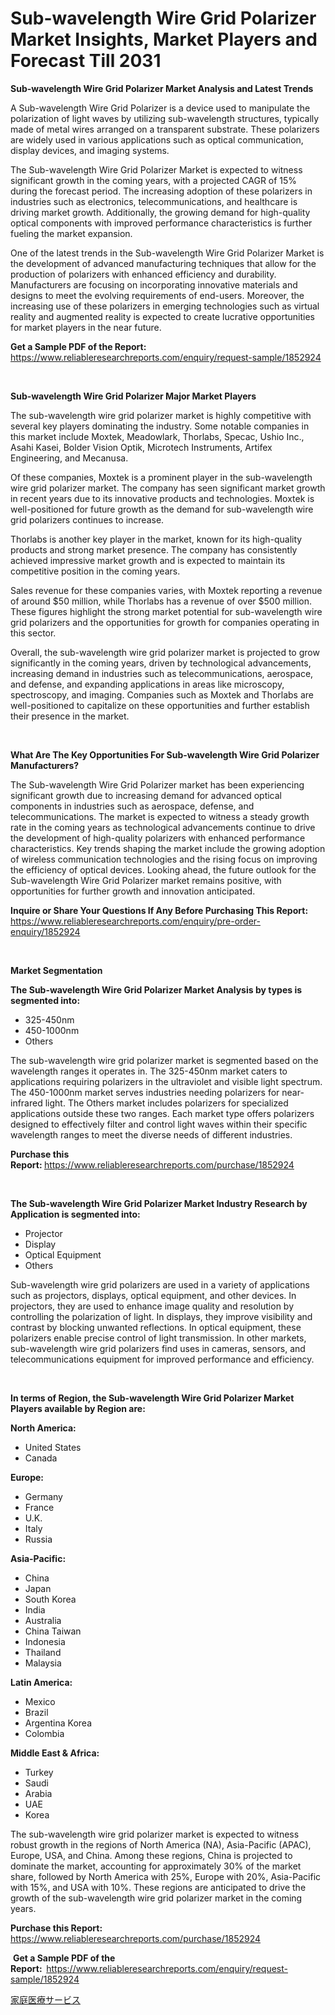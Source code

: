 <p><h1>Sub-wavelength Wire Grid Polarizer Market Insights, Market Players and Forecast Till 2031</h1></p><p><strong>Sub-wavelength Wire Grid Polarizer Market Analysis and Latest Trends</strong></p>
<p><p>A Sub-wavelength Wire Grid Polarizer is a device used to manipulate the polarization of light waves by utilizing sub-wavelength structures, typically made of metal wires arranged on a transparent substrate. These polarizers are widely used in various applications such as optical communication, display devices, and imaging systems.</p><p>The Sub-wavelength Wire Grid Polarizer Market is expected to witness significant growth in the coming years, with a projected CAGR of 15% during the forecast period. The increasing adoption of these polarizers in industries such as electronics, telecommunications, and healthcare is driving market growth. Additionally, the growing demand for high-quality optical components with improved performance characteristics is further fueling the market expansion.</p><p>One of the latest trends in the Sub-wavelength Wire Grid Polarizer Market is the development of advanced manufacturing techniques that allow for the production of polarizers with enhanced efficiency and durability. Manufacturers are focusing on incorporating innovative materials and designs to meet the evolving requirements of end-users. Moreover, the increasing use of these polarizers in emerging technologies such as virtual reality and augmented reality is expected to create lucrative opportunities for market players in the near future.</p></p>
<p><strong>Get a Sample PDF of the Report:&nbsp;</strong> <a href="https://www.reliableresearchreports.com/enquiry/request-sample/1852924">https://www.reliableresearchreports.com/enquiry/request-sample/1852924</a></p>
<p>&nbsp;</p>
<p><strong>Sub-wavelength Wire Grid Polarizer Major Market Players</strong></p>
<p><p>The sub-wavelength wire grid polarizer market is highly competitive with several key players dominating the industry. Some notable companies in this market include Moxtek, Meadowlark, Thorlabs, Specac, Ushio Inc., Asahi Kasei, Bolder Vision Optik, Microtech Instruments, Artifex Engineering, and Mecanusa.</p><p>Of these companies, Moxtek is a prominent player in the sub-wavelength wire grid polarizer market. The company has seen significant market growth in recent years due to its innovative products and technologies. Moxtek is well-positioned for future growth as the demand for sub-wavelength wire grid polarizers continues to increase.</p><p>Thorlabs is another key player in the market, known for its high-quality products and strong market presence. The company has consistently achieved impressive market growth and is expected to maintain its competitive position in the coming years.</p><p>Sales revenue for these companies varies, with Moxtek reporting a revenue of around $50 million, while Thorlabs has a revenue of over $500 million. These figures highlight the strong market potential for sub-wavelength wire grid polarizers and the opportunities for growth for companies operating in this sector.</p><p>Overall, the sub-wavelength wire grid polarizer market is projected to grow significantly in the coming years, driven by technological advancements, increasing demand in industries such as telecommunications, aerospace, and defense, and expanding applications in areas like microscopy, spectroscopy, and imaging. Companies such as Moxtek and Thorlabs are well-positioned to capitalize on these opportunities and further establish their presence in the market.</p></p>
<p>&nbsp;</p>
<p><strong>What Are The Key Opportunities For Sub-wavelength Wire Grid Polarizer Manufacturers?</strong></p>
<p><p>The Sub-wavelength Wire Grid Polarizer market has been experiencing significant growth due to increasing demand for advanced optical components in industries such as aerospace, defense, and telecommunications. The market is expected to witness a steady growth rate in the coming years as technological advancements continue to drive the development of high-quality polarizers with enhanced performance characteristics. Key trends shaping the market include the growing adoption of wireless communication technologies and the rising focus on improving the efficiency of optical devices. Looking ahead, the future outlook for the Sub-wavelength Wire Grid Polarizer market remains positive, with opportunities for further growth and innovation anticipated.</p></p>
<p><strong>Inquire or Share Your Questions If Any Before Purchasing This Report:</strong> <a href="https://www.reliableresearchreports.com/enquiry/pre-order-enquiry/1852924">https://www.reliableresearchreports.com/enquiry/pre-order-enquiry/1852924</a></p>
<p>&nbsp;</p>
<p><strong>Market Segmentation</strong></p>
<p><strong>The Sub-wavelength Wire Grid Polarizer Market Analysis by types is segmented into:</strong></p>
<p><ul><li>325-450nm</li><li>450-1000nm</li><li>Others</li></ul></p>
<p><p>The sub-wavelength wire grid polarizer market is segmented based on the wavelength ranges it operates in. The 325-450nm market caters to applications requiring polarizers in the ultraviolet and visible light spectrum. The 450-1000nm market serves industries needing polarizers for near-infrared light. The Others market includes polarizers for specialized applications outside these two ranges. Each market type offers polarizers designed to effectively filter and control light waves within their specific wavelength ranges to meet the diverse needs of different industries.</p></p>
<p><strong>Purchase this Report:&nbsp;</strong><a href="https://www.reliableresearchreports.com/purchase/1852924">https://www.reliableresearchreports.com/purchase/1852924</a></p>
<p>&nbsp;</p>
<p><strong>The Sub-wavelength Wire Grid Polarizer Market Industry Research by Application is segmented into:</strong></p>
<p><ul><li>Projector</li><li>Display</li><li>Optical Equipment</li><li>Others</li></ul></p>
<p><p>Sub-wavelength wire grid polarizers are used in a variety of applications such as projectors, displays, optical equipment, and other devices. In projectors, they are used to enhance image quality and resolution by controlling the polarization of light. In displays, they improve visibility and contrast by blocking unwanted reflections. In optical equipment, these polarizers enable precise control of light transmission. In other markets, sub-wavelength wire grid polarizers find uses in cameras, sensors, and telecommunications equipment for improved performance and efficiency.</p></p>
<p>&nbsp;</p>
<p><strong>In terms of Region, the Sub-wavelength Wire Grid Polarizer Market Players available by Region are:</strong></p>
<p>
    <p> <strong> North America: </strong>
        <ul>
            <li>United States</li>
            <li>Canada</li>
        </ul>
        </p> 
    <p> <strong> Europe: </strong>
        <ul>
            <li>Germany</li>
            <li>France</li>
            <li>U.K.</li>
            <li>Italy</li>
            <li>Russia</li>
        </ul>
        </p> 
    <p> <strong> Asia-Pacific: </strong>
        <ul>
            <li>China</li>
            <li>Japan</li>
            <li>South Korea</li>
            <li>India</li>
            <li>Australia</li>
            <li>China Taiwan</li>
            <li>Indonesia</li>
            <li>Thailand</li>
            <li>Malaysia</li>
        </ul>
        </p> 
    <p> <strong> Latin America: </strong>
        <ul>
            <li>Mexico</li>
            <li>Brazil</li>
            <li>Argentina Korea</li>
            <li>Colombia</li>
        </ul>
        </p> 
    <p> <strong> Middle East & Africa: </strong>
        <ul>
            <li>Turkey</li>
            <li>Saudi</li>
            <li>Arabia</li>
            <li>UAE</li>
            <li>Korea</li>
        </ul>
    </p>
    </p>
<p><p>The sub-wavelength wire grid polarizer market is expected to witness robust growth in the regions of North America (NA), Asia-Pacific (APAC), Europe, USA, and China. Among these regions, China is projected to dominate the market, accounting for approximately 30% of the market share, followed by North America with 25%, Europe with 20%, Asia-Pacific with 15%, and USA with 10%. These regions are anticipated to drive the growth of the sub-wavelength wire grid polarizer market in the coming years.</p></p>
<p><strong>Purchase this Report: </strong><a href="https://www.reliableresearchreports.com/purchase/1852924">https://www.reliableresearchreports.com/purchase/1852924</a></p>
<p>&nbsp;<strong>Get a Sample PDF of the Report:&nbsp;&nbsp;</strong><a href="https://www.reliableresearchreports.com/enquiry/request-sample/1852924">https://www.reliableresearchreports.com/enquiry/request-sample/1852924</a></p>
<p><strong></strong></p>
<p><p><a href="https://github.com/lababdou/Market-Research-Report-List-3/blob/main/292150013661.md">家庭医療サービス</a></p></p>